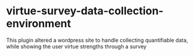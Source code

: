 # virtue-survey-data-collection-environment
This plugin altered a wordpress site to handle collecting quantifiable data, while showing the user virtue strengths through a survey
